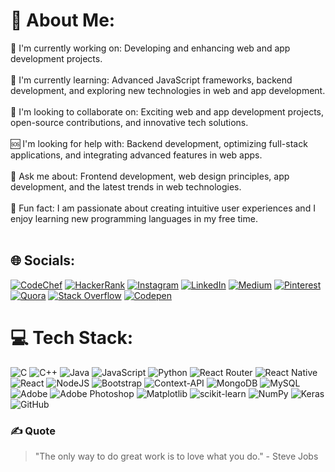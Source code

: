 # 💫 About Me:

🔭 I'm currently working on:  Developing and enhancing web and app development projects.<br><br>🌱 I'm currently learning: Advanced JavaScript frameworks, backend development, and exploring new technologies in web and app development.<br><br>🤝 I'm looking to collaborate on: Exciting web and app development projects, open-source contributions, and innovative tech solutions.<br><br>🆘 I'm looking for help with: Backend development, optimizing full-stack applications, and integrating advanced features in web apps.<br><br>💬 Ask me about: Frontend development, web design principles, app development, and the latest trends in web technologies.<br><br>🎉 Fun fact: I am passionate about creating intuitive user experiences and I enjoy learning new programming languages in my free time.<br><br>


## 🌐 Socials:
[![CodeChef](https://img.shields.io/badge/CodeChef-5B4638?logo=codechef&logoColor=white&style=for-the-badge)](https://www.codechef.com/users/aditinayak) [![HackerRank](https://img.shields.io/badge/HackerRank-2EC866?logo=hackerrank&logoColor=white&style=for-the-badge)](https://www.hackerrank.com/aditinayak1512) [![Instagram](https://img.shields.io/badge/Instagram-%23E4405F?style=for-the-badge&logo=Instagram&logoColor=white)](https://instagram.com/aditinayak_) [![LinkedIn](https://img.shields.io/badge/LinkedIn-%230077B5?style=for-the-badge&logo=linkedin&logoColor=white)](https://linkedin.com/in/nayak-aditi) [![Medium](https://img.shields.io/badge/Medium-12100E?style=for-the-badge&logo=medium&logoColor=white)](https://medium.com/@aditirnayak) [![Pinterest](https://img.shields.io/badge/Pinterest-%23E60023?style=for-the-badge&logo=Pinterest&logoColor=white)](https://pinterest.com/aditinayak1512) [![Quora](https://img.shields.io/badge/Quora-%23B92B27?style=for-the-badge&logo=Quora&logoColor=white)](https://quora.com/profile/Aditi-Nayak-68) [![Stack Overflow](https://img.shields.io/badge/-Stackoverflow-FE7A16?style=for-the-badge&logo=stack-overflow&logoColor=white)](https://stackoverflow.com/users/aditi-nayak) [![Codepen](https://img.shields.io/badge/Codepen-000000?style=for-the-badge&logo=codepen&logoColor=white)](https://codepen.io/aditiravindranayak) 

# 💻 Tech Stack:
![C](https://img.shields.io/badge/c-%2300599C.svg?style=for-the-badge&logo=c&logoColor=white) ![C++](https://img.shields.io/badge/c++-%2300599C.svg?style=for-the-badge&logo=c%2B%2B&logoColor=white) ![Java](https://img.shields.io/badge/java-%23ED8B00.svg?style=for-the-badge&logo=openjdk&logoColor=white) ![JavaScript](https://img.shields.io/badge/javascript-%23323330.svg?style=for-the-badge&logo=javascript&logoColor=%23F7DF1E) ![Python](https://img.shields.io/badge/python-3670A0?style=for-the-badge&logo=python&logoColor=ffdd54) ![React Router](https://img.shields.io/badge/React_Router-CA4245?style=for-the-badge&logo=react-router&logoColor=white) ![React Native](https://img.shields.io/badge/react_native-%2320232a.svg?style=for-the-badge&logo=react&logoColor=%2361DAFB) ![React](https://img.shields.io/badge/react-%2320232a.svg?style=for-the-badge&logo=react&logoColor=%2361DAFB) ![NodeJS](https://img.shields.io/badge/node.js-6DA55F?style=for-the-badge&logo=node.js&logoColor=white) ![Bootstrap](https://img.shields.io/badge/bootstrap-%238511FA.svg?style=for-the-badge&logo=bootstrap&logoColor=white) ![Context-API](https://img.shields.io/badge/Context--Api-000000?style=for-the-badge&logo=react) ![MongoDB](https://img.shields.io/badge/MongoDB-%234ea94b.svg?style=for-the-badge&logo=mongodb&logoColor=white) ![MySQL](https://img.shields.io/badge/mysql-4479A1.svg?style=for-the-badge&logo=mysql&logoColor=white) ![Adobe](https://img.shields.io/badge/adobe-%23FF0000.svg?style=for-the-badge&logo=adobe&logoColor=white) ![Adobe Photoshop](https://img.shields.io/badge/adobe%20photoshop-%2331A8FF.svg?style=for-the-badge&logo=adobe%20photoshop&logoColor=white) ![Matplotlib](https://img.shields.io/badge/Matplotlib-%23ffffff.svg?style=for-the-badge&logo=Matplotlib&logoColor=black) ![scikit-learn](https://img.shields.io/badge/scikit--learn-%23F7931E.svg?style=for-the-badge&logo=scikit-learn&logoColor=white) ![NumPy](https://img.shields.io/badge/numpy-%23013243.svg?style=for-the-badge&logo=numpy&logoColor=white) ![Keras](https://img.shields.io/badge/Keras-%23D00000.svg?style=for-the-badge&logo=Keras&logoColor=white) ![GitHub](https://img.shields.io/badge/github-%23121011.svg?style=for-the-badge&logo=github&logoColor=white)


### ✍️ Quote
> "The only way to do great work is to love what you do." - Steve Jobs



<!-- Proudly created with GPRM ( https://gprm.itsvg.in ) -->

<!--
**aditiravindranayak/aditiravindranayak** is a ✨ _special_ ✨ repository because its `README.md` (this file) appears on your GitHub profile.

Here are some ideas to get you started:

- 🔭 I’m currently working on ...
- 🌱 I’m currently learning ...
- 👯 I’m looking to collaborate on ...
- 🤔 I’m looking for help with ...
- 💬 Ask me about ...
- 📫 How to reach me: ...
- 😄 Pronouns: ...
- ⚡ Fun fact: ...
-->
